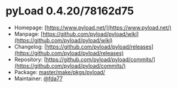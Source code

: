# pyLoad 0.4.20/78162d75
 - Homepage: [https://www.pyload.net/](https://www.pyload.net/)
 - Manpage: [https://github.com/pyload/pyload/wiki](https://github.com/pyload/pyload/wiki)
 - Changelog: [https://github.com/pyload/pyload/releases](https://github.com/pyload/pyload/releases)
 - Repository: [https://github.com/pyload/pyload/commits/](https://github.com/pyload/pyload/commits/)
 - Package: [master/make/pkgs/pyload/](https://github.com/Freetz-NG/freetz-ng/tree/master/make/pkgs/pyload/)
 - Maintainer: [@fda77](https://github.com/fda77)

